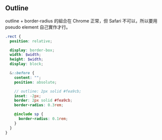 ## Outline

outline + border-radius 的組合在 Chrome 正常，但 Safari 不可以，所以要用 pseudo element 自己實作才行。

```scss
.rect {
  position: relative;

  display: border-box;
  width: $width;
  height: $width;
  display: block;

  &::before {
    content: "";
    position: absolute;

    // outline: 2px solid #fea9cb;
    inset: -2px;
    border: 2px solid #fea9cb;
    border-radius: 0.3rem;

    @include sp {
      border-radius: 0.1rem;
    }
  }
}
```
